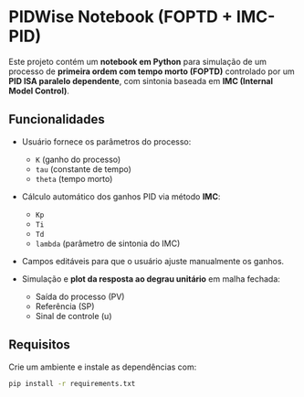 # PIDWise Notebook (FOPTD + IMC-PID)

Este projeto contém um **notebook em Python** para simulação de um processo de **primeira ordem com tempo morto (FOPTD)** controlado por um **PID ISA paralelo dependente**, com sintonia baseada em **IMC (Internal Model Control)**.

## Funcionalidades

- Usuário fornece os parâmetros do processo:
  - `K` (ganho do processo)  
  - `tau` (constante de tempo)  
  - `theta` (tempo morto)  

- Cálculo automático dos ganhos PID via método **IMC**:
  - `Kp`  
  - `Ti`  
  - `Td`  
  - `lambda` (parâmetro de sintonia do IMC)  

- Campos editáveis para que o usuário ajuste manualmente os ganhos.

- Simulação e **plot da resposta ao degrau unitário** em malha fechada:
  - Saída do processo (PV)  
  - Referência (SP)  
  - Sinal de controle (u)  

## Requisitos

Crie um ambiente e instale as dependências com:

```bash
pip install -r requirements.txt
